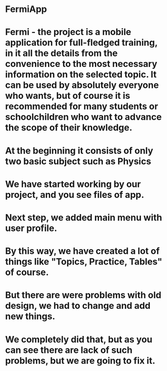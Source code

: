 # FermiApp

# Fermi - the project is a mobile application for full-fledged training, in it all the details from the convenience to the most necessary information on the selected topic. It can be used by absolutely everyone who wants, but of course it is recommended for many students or schoolchildren who want to advance the scope of their knowledge.
# At the beginning it consists of only two basic subject such as Physics


# We have started working by our project, and you see files of app.



# Next step, we added main menu with user profile.
# By this way, we have created a lot of things like "Topics, Practice, Tables" of course.
# But there are were problems with old design, we had to change and add new things.
# We completely did that, but as you can see there are lack of such problems, but we are going to fix it.


